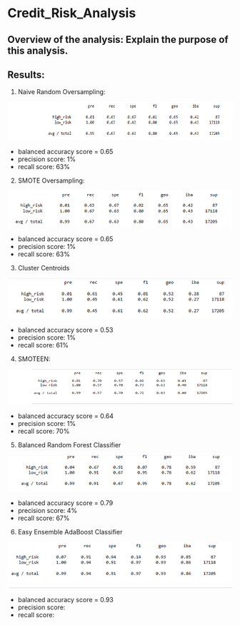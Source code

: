 # Credit_Risk_Analysis

## Overview of the analysis: Explain the purpose of this analysis.

## Results: 

1) Naive Random Oversampling:

![Naive Random Oversampling](Resources/Naive_Random_Oversampling.png)
  
  * balanced accuracy score = 0.65
  * precision score: 1%
  * recall score: 63%

2) SMOTE Oversampling:

![SMOTE Oversampling](Resources/SMOTE_Oversampling.png)

  * balanced accuracy score = 0.65
  * precision score: 1%
  * recall score: 63%
 
3) Cluster Centroids

![Cluster Centroids](Resources/Cluster_Centroids.png)

  * balanced accuracy score = 0.53
  * precision score: 1%
  * recall score: 61%

4) SMOTEEN:

![SMOTEEN](Resources/SMOTEEN.png)

  * balanced accuracy score = 0.64
  * precision score: 1%
  * recall score: 70%

5) Balanced Random Forest Classifier

![Balanced Random Forest Classifier](Resources/Balanced_Random_Forest_Classifier.png)

  * balanced accuracy score = 0.79
  * precision score: 4%
  * recall score: 67%

6) Easy Ensemble AdaBoost Classifier

![Easy Ensemble AdaBoost Classifier](Resources/Easy_Ensemble_AdaBoost_Classifier.png)

  * balanced accuracy score = 0.93
  * precision score:
  * recall score:
  
